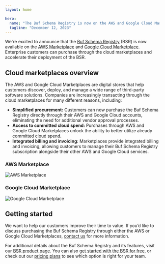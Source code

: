 ```yaml
---
layout: home

hero:
  name: "The Buf Schema Registry is now on the AWS and Google Cloud Marketplaces"
  tagline: "December 12, 2023"
---
```


We're excited to announce that the [Buf Schema Registry](https://buf.build/product/bsr) (BSR) is now available on the [AWS Marketplace](https://aws.amazon.com/marketplace/pp/prodview-4novs4ul4h3hg) and [Google Cloud Marketplace](https://console.cloud.google.com/marketplace/product/bufbuild-public/buf-schema-registry). Enterprise customers can purchase through the cloud marketplaces and accelerate their deployment of the BSR.

## Cloud marketplaces overview

The AWS and Google Cloud Marketplaces are digital stores that help customers discover, deploy, and manage a wide range of third-party software solutions. Companies are increasingly transacting through the cloud marketplaces for many different reasons, including:

- **Simplified procurement:** Customers can now purchase the Buf Schema Registry directly through their AWS and Google Cloud accounts, eliminating the need for additional vendor approval processes.
- **Access to committed cloud spend:** Purchases through AWS and Google Cloud Marketplaces unlock the ability to better utilize already committed cloud spend.
- **Integrated billing and invoicing:** Marketplaces provide integrated billing and invoicing, allowing customers to manage their Buf Schema Registry subscription alongside their other AWS and Google Cloud services.

### AWS Marketplace

![AWS Marketplace](https://cdn.prod.website-files.com/6723e92f5d187330e4da8144/67479c00b8ab7e65a1e0186b_aws-marketplace-3HVOJ5AF.png)

### Google Cloud Marketplace

![Google Cloud Marketplace](https://cdn.prod.website-files.com/6723e92f5d187330e4da8144/67479c00512046ff641532ed_google-cloud-marketplace-BTR5A2UO.png)

## Getting started

We want to help our customers improve their time to value. If you’d like to discuss purchasing the Buf Schema Registry through either the AWS or Google Cloud Marketplaces, [contact us](https://buf.build/contact-us) for more information.

For additional details about the Buf Schema Registry and its features, visit our [BSR product page](https://buf.build/product/bsr). You can also [get started with the BSR for free](https://buf.build/signup), or check out our [pricing plans](https://buf.build/pricing) to see which option is right for your team.

‍
